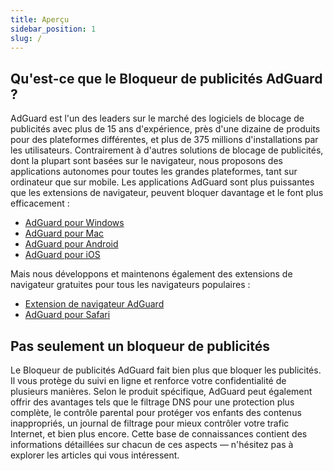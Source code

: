 ```yaml
---
title: Aperçu
sidebar_position: 1
slug: /
---
```


## Qu'est-ce que le Bloqueur de publicités AdGuard ?

AdGuard est l'un des leaders sur le marché des logiciels de blocage de publicités avec plus de 15 ans d'expérience, près d'une dizaine de produits pour des plateformes différentes, et plus de 375 millions d'installations par les utilisateurs. Contrairement à d'autres solutions de blocage de publicités, dont la plupart sont basées sur le navigateur, nous proposons des applications autonomes pour toutes les grandes plateformes, tant sur ordinateur que sur mobile. Les applications AdGuard sont plus puissantes que les extensions de navigateur, peuvent bloquer davantage et le font plus efficacement :

- [AdGuard pour Windows](/adguard-for-windows/features/home-screen)
- [AdGuard pour Mac](/adguard-for-mac/features/main)
- [AdGuard pour Android](/adguard-for-android/features/protection/ad-blocking)
- [AdGuard pour iOS](/adguard-for-ios/features/safari-protection)

Mais nous développons et maintenons également des extensions de navigateur gratuites pour tous les navigateurs populaires :

- [Extension de navigateur AdGuard](/adguard-browser-extension/availability)
- [AdGuard pour Safari](/adguard-for-safari/features/general)

## Pas seulement un bloqueur de publicités

Le Bloqueur de publicités AdGuard fait bien plus que bloquer les publicités. Il vous protège du suivi en ligne et renforce votre confidentialité de plusieurs manières. Selon le produit spécifique, AdGuard peut également offrir des avantages tels que le filtrage DNS pour une protection plus complète, le contrôle parental pour protéger vos enfants des contenus inappropriés, un journal de filtrage pour mieux contrôler votre trafic Internet, et bien plus encore. Cette base de connaissances contient des informations détaillées sur chacun de ces aspects — n'hésitez pas à explorer les articles qui vous intéressent.

